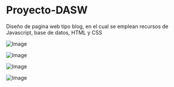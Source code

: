 # Proyecto-DASW
Diseño de pagina web tipo blog, en el cual se emplean recursos de Javascript, base de datos, HTML y CSS

![Image](https://github.com/user-attachments/assets/c70e0218-26a5-4b97-9a46-1a5f9b5dac8a)

![Image](https://github.com/user-attachments/assets/0379b107-f6a6-40bf-9c00-8ff2d382a45e)

![Image](https://github.com/user-attachments/assets/be93713f-2ef8-45cb-b958-acec10ed02c4)

![Image](https://github.com/user-attachments/assets/e27708ee-1303-42b1-9330-9e829ab2888f)
